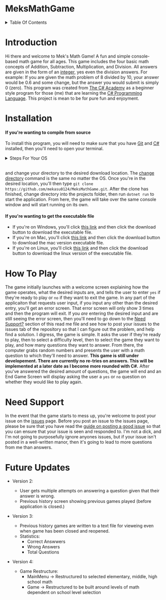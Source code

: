 # MeksMathGame

<details>
    <summary>Table Of Contents</summary>

- [Introduction](#introduction)
- [Installation](#installation)
- [How To Play](#how-to-play)
- [Need Support ?](#need-support)
- [Future Updates](#future-updates)
</details>

# Introduction

Hi there and welcome to Mek's Math Game! A fun and simple console-based math game for all ages. This game includes the four basic math concepts of Addition, Subtraction, Multiplication, and Division. All answers are given in the form of an [integer](https://www.techtarget.com/whatis/definition/integer), yes even the division answers. For example: If you are given the math problem of 8 divided by 10, your answer would be 0.6 and some change, but the answer you would submit is simply 0 (zero). This program was created from [The C# Academy](https://www.thecsharpacademy.com/#) as a beginner style program for those (me) that are learning the [C# Programming Language](https://learn.microsoft.com/en-us/dotnet/csharp/tour-of-csharp/). This project is mean to be for pure fun and enjoyment.

# Installation

#### If you're wanting to compile from source

To install this program, you will need to make sure that you have [Git](https://git-scm.com/downloads) and [C#](https://www.microsoft.com/en-us/download/details.aspx?id=7029) installed, then you'll need to open your terminal.

<details>
    <summary>Steps For Your OS</summary>

- If you're on windows, [follow these steps](https://www.computerworld.com/article/3676596/how-to-manage-and-customize-windows-terminal.html#:~:text=Launching%20Windows%20Terminal)
- If you're on mac, [follow these steps](https://support.apple.com/guide/terminal/open-or-quit-terminal-apd5265185d-f365-44cb-8b09-71a064a42125/mac#:~:text=Terminal%20for%20me-,Open%20Terminal,%2C%20then%20double-click%20Terminal.)
- If you're on linux, [follow these steps](https://www.makeuseof.com/how-to-open-terminal-in-linux/#:~:text=Use%20Keyboard%20Shortcuts%20to%20Open%20the%20Linux%20Terminal&text=If%20you%20are%20a%20fan,to%20fire%20up%20the%20terminal.)
</details><br />

and change your directory to the desired download location. The [change directory](https://www.lifewire.com/change-directories-in-command-prompt-5185508#:~:text=Type%20cmd%20into%20the%20Windows%2011%20or%20Windows%2010%20search,directory%20changes%20don%27t%20work.) command is the same no matter the OS. Once you're in the desired location, you'll then type `git clone https://github.com/mekasu0124/MeksMathGame.git`. After the clone has finished, change directory into the projects folder, then run `dotnet run` to start the application. From here, the game will take over the same console window and will start running on its own.

#### If you're wanting to get the executable file

- If you're on Windows, you'll click [this link](https://github.com/mekasu0124/MeksMathGame/blob/master/Builds/WindowsBuild/MeksMathGame.exe) and then click the download button to download the executable file.
- If you're on Mac, you'll click [this link](https://github.com/mekasu0124/MeksMathGame/blob/master/Builds/MacBuild/MeksMathGame) and then click the download button to download the mac version executable file.
- If you're on Linux, you'll click [this link](https://github.com/mekasu0124/MeksMathGame/blob/master/Builds/LinuxBuild/MeksMathGame) and then click the download button to download the linux version of the executable file.

# How To Play

The game initially launches with a welcome screen explaining how the game operates, what the desired inputs are, and tells the user to enter `yes` if they're ready to play or `no` if they want to exit the game. In any part of the applicaiton that requests user input, if you input any other than the desired entry, you'll get an error screen. That error screen will only show 3 times and then the program will exit. If you *are* entering the desired input and are still seeing the error screen, then you'll need to go down to the [Need Support?](#need-support?) section of this read me file and see how to post your issues to the issues tab of the repository so that I can figure out the problem, and help find a solution. I digress, the game is simple. It asks the user if they're ready to play, then to select a difficulty level, then to select the game they want to play, and how many questions they want to answer. From there, the computer grabs random numbers and presents the user with a math question to which they'll need to answer. **This game is still under developement. There are currently no re-tries on answers. This will be implemented at a later date as I become more rounded with C#.** After you've answered the desired amount of questions, the game will end and an End Game Screen will display asking the user a `yes` or `no` question on whether they would like to play again.

# Need Support

In the event that the game starts to mess up, you're welcome to post your issue on the [issues](https://github.com/mekasu0124/MeksMathGame/issues) page. Before you post an issue to the issues page, please be sure that you have read the [guide on posting a good issue](https://github.com/codeforamerica/howto/blob/master/Good-GitHub-Issues.md) so that you can ensure that your issue is seen and responded to. I'm not a dick, and I'm not going to purposefully ignore anyones issues, but if your issue isn't posted in a well-written manor, then it's going to lead to more questions from me than answers.

# Future Updates

- Version 2:
    - User gets multiple attempts on answering a question given that their answer is wrong.
    - Previous history screen showing previous games played (before application is closed.)

- Version 3:
    - Previous history games are written to a text file for vieweing even when game has been closed and reopened.
    - Statistics:
        - Correct Answwers
        - Wrong Answers
        - Total Questions

- Version 4:
    - Game Restructure:
        - MainMenu -> Restructured to selected elementary, middle, high school math
        - Game -> Restructured to be built around levels of math dependent on school level selection
